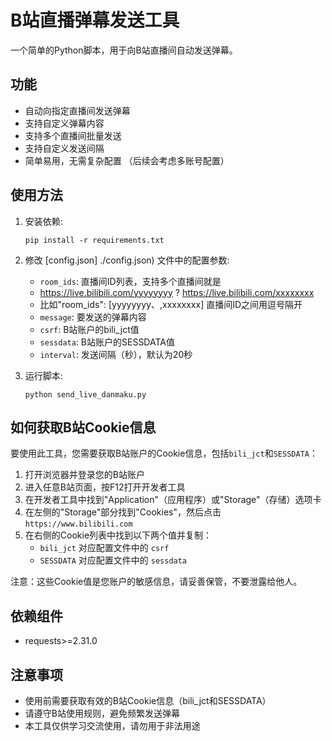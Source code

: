 # B站直播弹幕发送工具

一个简单的Python脚本，用于向B站直播间自动发送弹幕。

## 功能

- 自动向指定直播间发送弹幕
- 支持自定义弹幕内容
- 支持多个直播间批量发送
- 支持自定义发送间隔
- 简单易用，无需复杂配置
 （后续会考虑多账号配置）
## 使用方法

1. 安装依赖:
   ```
   pip install -r requirements.txt
   ```

2. 修改 [config.json] ./config.json) 文件中的配置参数:  
   - `room_ids`: 直播间ID列表，支持多个直播间就是           
   - https://live.bilibili.com/yyyyyyyy ?   https://live.bilibili.com/xxxxxxxx 
   - 比如"room_ids": [yyyyyyyy、,xxxxxxxx] 直播间ID之间用逗号隔开
   - `message`: 要发送的弹幕内容
   - `csrf`: B站账户的bili_jct值
   - `sessdata`: B站账户的SESSDATA值
   - `interval`: 发送间隔（秒），默认为20秒

1. 运行脚本:
   ```
   python send_live_danmaku.py
   ```

## 如何获取B站Cookie信息

要使用此工具，您需要获取B站账户的Cookie信息，包括`bili_jct`和`SESSDATA`：

1. 打开浏览器并登录您的B站账户
2. 进入任意B站页面，按F12打开开发者工具
3. 在开发者工具中找到"Application"（应用程序）或"Storage"（存储）选项卡
4. 在左侧的"Storage"部分找到"Cookies"，然后点击`https://www.bilibili.com`
5. 在右侧的Cookie列表中找到以下两个值并复制：
   - `bili_jct` 对应配置文件中的 `csrf`
   - `SESSDATA` 对应配置文件中的 `sessdata`

注意：这些Cookie值是您账户的敏感信息，请妥善保管，不要泄露给他人。

## 依赖组件

- requests>=2.31.0

## 注意事项

- 使用前需要获取有效的B站Cookie信息（bili_jct和SESSDATA）
- 请遵守B站使用规则，避免频繁发送弹幕
- 本工具仅供学习交流使用，请勿用于非法用途
